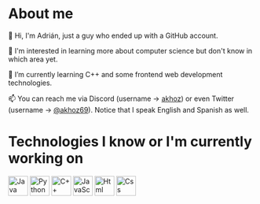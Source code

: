 <h1>About me</h1>
<p>👋 Hi, I'm Adrián, just a guy who ended up with a GitHub account.</p>
<p>👀 I'm interested in learning more about computer science but don't know in which area yet.</p>
<p>🌱 I’m currently learning C++ and some frontend web development technologies.</p>
<p>📫 You can reach me via Discord (username -> <a href= "https://discord.com/users/652975139314597888">akhoz</a>) or even Twitter (username -> <a href= "https://twitter.com/akhoz69">@akhoz69</a>). Notice that I speak English and Spanish as well.</p>

<h1>Technologies I know or I'm currently working on</h1>
<div>
<img src= "https://github.com/akhoz/akhoz/assets/129908627/8bdc044b-b9e7-44e8-890c-bef7da9121a7" alt="Java" height="40">
<img src= "https://github.com/akhoz/akhoz/assets/129908627/617262b9-2e87-49b6-98a8-2b6b7d4b7a9c" alt="Python" height="40">
<img src= "https://github.com/akhoz/akhoz/assets/129908627/2f7663a8-f9e2-4de7-ac40-cbe95d17bf59" alt="C++" height="40">
<img src= "https://github.com/akhoz/akhoz/assets/129908627/7a7b9b67-c614-4673-95c2-a9f0fdbd9f9e" alt="JavaScript" height="40">
<img src= "https://github.com/akhoz/akhoz/assets/129908627/fd713f89-44e7-47b3-95d3-1bf2d9776396" alt="Html" height="40">
<img src= "https://github.com/akhoz/akhoz/assets/129908627/1e61132f-70e5-4704-be73-f1c662af43ac" alt="Css" height="40">
</div>





